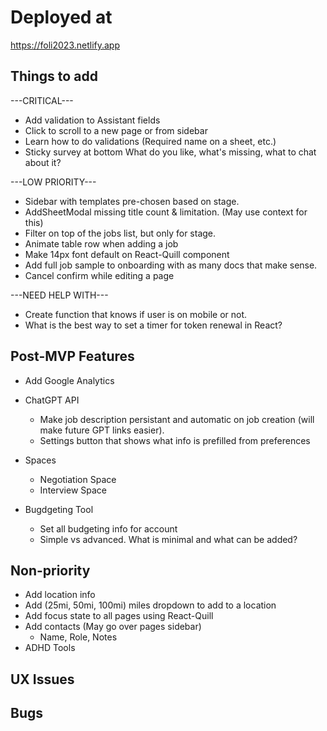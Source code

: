 # Deployed at

https://foli2023.netlify.app

## Things to add

---CRITICAL---
-   Add validation to Assistant fields
-   Click to scroll to a new page or from sidebar
-   Learn how to do validations (Required name on a sheet, etc.)
-   Sticky survey at bottom
    What do you like, what's missing, what to chat about it?

---LOW PRIORITY---
-   Sidebar with templates pre-chosen based on stage.
-   AddSheetModal missing title count & limitation. (May use context for this)
-   Filter on top of the jobs list, but only for stage.
-   Animate table row when adding a job
-   Make 14px font default on React-Quill component
-   Add full job sample to onboarding with as many docs that make sense.
-   Cancel confirm while editing a page

---NEED HELP WITH---
-   Create function that knows if user is on mobile or not.
-   What is the best way to set a timer for token renewal in React?

## Post-MVP Features

-   Add Google Analytics
-   ChatGPT API
    -   Make job description persistant and automatic on job creation (will make future GPT links easier).
    -   Settings button that shows what info is prefilled from preferences

-   Spaces
    -   Negotiation Space
    -   Interview Space
-   Bugdgeting Tool
    -   Set all budgeting info for account
    -   Simple vs advanced. What is minimal and what can be added?


## Non-priority

-   Add location info
-   Add (25mi, 50mi, 100mi) miles dropdown to add to a location
-   Add focus state to all pages using React-Quill
-   Add contacts (May go over pages sidebar)
    -   Name, Role, Notes
-   ADHD Tools

## UX Issues

## Bugs


